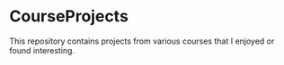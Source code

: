 # CourseProjects

This repository contains projects from various courses that I enjoyed or found interesting.
